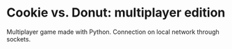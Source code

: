 # Cookie vs. Donut: multiplayer edition
Multiplayer game made with Python.
Connection on local network through sockets.
